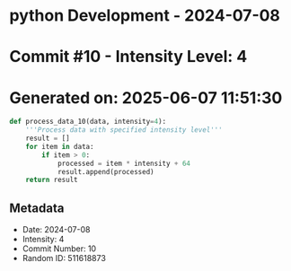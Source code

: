 ﻿# python Development - 2024-07-08
# Commit #10 - Intensity Level: 4
# Generated on: 2025-06-07 11:51:30
```python
def process_data_10(data, intensity=4):
    '''Process data with specified intensity level'''
    result = []
    for item in data:
        if item > 0:
            processed = item * intensity + 64
            result.append(processed)
    return result
```
## Metadata
- Date: 2024-07-08
- Intensity: 4
- Commit Number: 10
- Random ID: 511618873
